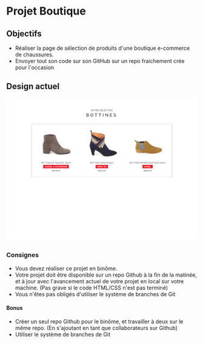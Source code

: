 # Projet Boutique

## Objectifs

- Réaliser la page de sélection de produits d'une boutique e-commerce de chaussures.
- Envoyer tout son code sur son GitHub sur un repo fraichement crée pour l'occasion

## Design actuel

![Rendu](rendu/rendu-selection.png)

### Consignes
- Vous devez réaliser ce projet en binôme.
- Votre projet doit être disponible sur un repo Github à la fin de la matinée, et à jour avec l'avancement actuel de votre projet en local sur votre machine. (Pas grave si le code HTML/CSS n'est pas terminé)
- Vous n'êtes pas obligés d'utiliser le système de branches de Git

#### Bonus
- Créer un seul repo Github pour le binôme, et travailler à deux sur le même repo. (En s'ajoutant en tant que collaborateurs sur Github)
- Utiliser le système de branches de Git